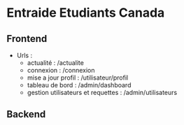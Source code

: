 # Entraide Etudiants Canada

## Frontend

* Urls : 
   * actualité : /actualite
   * connexion : /connexion
   * mise a jour profil : /utilisateur/profil
   * tableau de bord : /admin/dashboard
   * gestion utilisateurs et requettes : /admin/utilisateurs

## Backend

